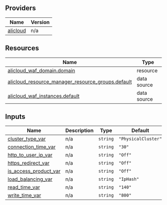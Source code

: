 <!-- BEGIN_TF_DOCS -->
## Providers

| Name | Version |
|------|---------|
| <a name="provider_alicloud"></a> [alicloud](#provider\_alicloud) | n/a |

## Resources

| Name | Type |
|------|------|
| [alicloud_waf_domain.domain](https://registry.terraform.io/providers/hashicorp/alicloud/latest/docs/resources/waf_domain) | resource |
| [alicloud_resource_manager_resource_groups.default](https://registry.terraform.io/providers/hashicorp/alicloud/latest/docs/data-sources/resource_manager_resource_groups) | data source |
| [alicloud_waf_instances.default](https://registry.terraform.io/providers/hashicorp/alicloud/latest/docs/data-sources/waf_instances) | data source |

## Inputs

| Name | Description | Type | Default | Required |
|------|-------------|------|---------|:--------:|
| <a name="input_cluster_type_var"></a> [cluster\_type\_var](#input\_cluster\_type\_var) | n/a | `string` | `"PhysicalCluster"` | no |
| <a name="input_connection_time_var"></a> [connection\_time\_var](#input\_connection\_time\_var) | n/a | `string` | `"30"` | no |
| <a name="input_http_to_user_ip_var"></a> [http\_to\_user\_ip\_var](#input\_http\_to\_user\_ip\_var) | n/a | `string` | `"Off"` | no |
| <a name="input_https_redirect_var"></a> [https\_redirect\_var](#input\_https\_redirect\_var) | n/a | `string` | `"Off"` | no |
| <a name="input_is_access_product_var"></a> [is\_access\_product\_var](#input\_is\_access\_product\_var) | n/a | `string` | `"Off"` | no |
| <a name="input_load_balancing_var"></a> [load\_balancing\_var](#input\_load\_balancing\_var) | n/a | `string` | `"IpHash"` | no |
| <a name="input_read_time_var"></a> [read\_time\_var](#input\_read\_time\_var) | n/a | `string` | `"140"` | no |
| <a name="input_write_time_var"></a> [write\_time\_var](#input\_write\_time\_var) | n/a | `string` | `"800"` | no |
<!-- END_TF_DOCS -->    